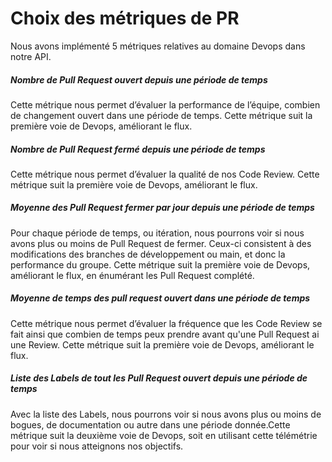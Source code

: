 # Choix des métriques de PR

Nous avons implémenté 5 métriques relatives au domaine Devops dans notre API.

##### Nombre de Pull Request ouvert depuis une période de temps

Cette métrique nous permet d’évaluer la performance de l’équipe, combien de changement ouvert dans une période de temps. Cette métrique suit la première voie de Devops, améliorant le flux.

##### Nombre de Pull Request fermé depuis une période de temps

Cette métrique nous permet d’évaluer la qualité de nos Code Review. Cette métrique suit la première voie de Devops, améliorant le flux.

##### Moyenne des Pull Request fermer par jour depuis une période de temps

Pour chaque période de temps, ou itération, nous pourrons voir si nous avons plus ou moins de Pull Request de fermer. Ceux-ci consistent à des modifications des branches de développement ou main, et donc la performance du groupe. Cette métrique suit la première voie de Devops, améliorant le flux, en énumérant les Pull Request complété.

##### Moyenne de temps des pull request ouvert dans une période de temps

Cette métrique nous permet d’évaluer la fréquence que les Code Review se fait ainsi que combien de temps peux prendre avant qu'une Pull Request ai une Review. Cette métrique suit la première voie de Devops, améliorant le flux.

##### Liste des Labels de tout les Pull Request ouvert depuis une période de temps

Avec la liste des Labels, nous pourrons voir si nous avons plus ou moins de bogues, de documentation ou autre dans une période donnée.Cette métrique suit la deuxième voie de Devops, soit en utilisant cette télémétrie pour voir si nous atteignons nos objectifs.
